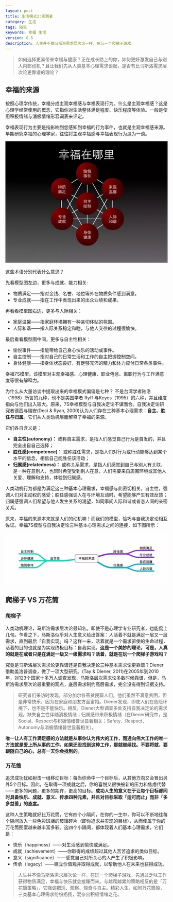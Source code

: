 ```yaml
---
layout: post
title: 生活模式2:实践者
category: 生活
tags: 随笔
keywords: 幸福 生活
version: 0.5
description: 人生并不像马斯洛需求层次论一样，在玩一个爬梯子游戏
---
```


> 如何选择更易带来幸福与健康？正在成长路上的你，如何更好激发自己与别人内部动机？且让我们先从人类基本心理需求谈起，是否有比马斯洛需求层次论更靠谱的理论？

## 幸福的来源


按照心理学传统，幸福分成主观幸福感与幸福表现行为。什么是主观幸福感？这是心理学经常使用的概念，它指你对生活整体满足程度、快乐程度等体验。一般是使用积极情绪与消极情绪形容词表来评定。

幸福表现行为主要是指影响到您感知到幸福的行为事件，也就是主观幸福感来源。早期研究幸福的心理学家，往往将主观幸福感与幸福表现行为混为一谈。

![1][image-1]

这些术语分别代表什么意思？

先看模型图左边，更多与成就、能力相关:

* 物质满足——指对金钱、名誉、地位等外在物质条件感到满意。
* 专业成就——指在工作中表现出来的出众业绩和成果。

再看看模型图右边，更多与人际相关：

* 家庭温馨——指家庭环境拥有一种亲切体贴的氛围。
* 人际和谐——指人际关系稳定和睦，与他人交往的过程很愉快。

最后看看模型图中间，更多与自主性相关：

* 愉悦事件——指能带给自己身心快乐的活动或事件。
* 自主控制——指对自己的日常生活和工作的自主把握控制空间。
* 身体健康——指身体状态良好，有足够充沛的精力和体力应付日常各类事件。

幸福7S模型。该模型对主观幸福感、心理健康、职业倦怠、离职行为与工作满意度等很有解释力。



为什么从大量访谈中提取出来的幸福模式偏偏是七种？  不是台湾学者陆洛（1998）所言的九种，也不是美国学者 Ryff 与Keyes（1995）的六种，并且维度指向与他们出入较大。原来，7S幸福模型与自我决定论不谋而合。自我决定论研究者德西与瑞安(Deci & Ryan, 2000)认为人们存在三种基本心理需求：**自主、胜任与归属**。它们从人类动机层面解释了幸福的来源。


它们各自含义是：

* **自主性(autonomy)：** 或称自主需求，是指人们感觉自己行为是自发的，并且完全出自自己选择；
* **胜任感(competence)：** 或称胜任需求，是指人们对行为或行动能够达到某个水平的信念，相信自己能胜任该活动；
* **归属感(relatedness)：** 或称关系需求，是指人们感觉到自己与别人有关联，是一种在意别人，也同时希望受到别人在意，人们需要来自周围环境或其他人关爱、理解和支持，体验到归属感。

人类动机行为都是为满足这三种基本心理需求，幸福感与此密切相关。自主性，强调人们对主动权的感受；胜任感强调人在与环境互动时，希望能够产生有效反馈；归属感强调人们希望与他人发生关系的渴望，如同事间人际和谐或者恋人间的亲密关系。

原来，幸福的来源本来就是人们的动机嘛！而我们的模型，恰巧与自我决定论相互佐证。幸福7S模型与自我决定论三种基本心理需求之间的连接，如下图所示：

![2][image-2]

## 爬梯子 VS 万花筒

### 爬梯子

人类动机理论，马斯洛需求层次论最知名。即使不是心理学专业研究者，也能侃上几句。乍看之下，马斯洛似乎对人生意义给出答案：人活着不就是满足一层又一层需求，直到最后「自我实现」吗？这样一来，活着就是一个需求驱使的生命过程，活着的目的也就是为实现终极目标：自我实现。**这是一个美妙的理论，可是，人真的就是在或者只是在满足一级又一级需求吗？活着，就是在玩一个爬梯子游戏吗？**

究竟是马斯洛层次需求论更靠谱还是自我决定论三种基本需求论更靠谱？Diener借助盖洛普调查，做了一项大型研究。(Tay & Diener, 2011)在2005年到2010年，对123个国家十多万人调查发现，马斯洛层次需求论多数时候靠谱，但是，马斯洛需求层次论最重要的观点，底层需求制约高层需求，完全没有得到证据支持。

> 研究者们采访时发现，部分加尔各答贫民窟人们，他们虽然不满意贫困，但是非常快乐，因为在家庭和朋友方面富裕。Diener发现，即使人们在危险环境下，也不是不能快乐。相反，Diener大型调查多处支持自我决定论的需求观。缺失自主性伴随消极情绪；归属感带来积极情绪（在Diener研究中，是Social、Respect与积极情绪普世显著相关；Safety、Respect、Autonomy与消极情绪普世显著相关）。

**唯一让人有工作满足感的方法就是从事你认为伟大的工作，而通向伟大工作的唯一方法就是爱上所从事的工作。如果还没找到这种工作，那就继续找。不要将就，要跟随自己的心，总有一天你会找到的。**

### 万花筒

追求成功犹如射击一组移动目标：每当你命中一个目标后，从其他方向又会冒出另外5个目标。因此，在取得一项成就之后，你的喜悦又很快被新的压力和焦虑代替——更多的问题，更多的期许，更高的目标。**成功人生的意义在于让每个目标都同时具备快乐、成就、意义、传承四种元素，并且对目标采取「适可而止」而非「多多益善」的态度。**

这种人生策略就好比万花筒，它有四个小隔间，在你的一生中，你可以不断地往每个隔间放入一些色彩斑斓的玻璃碎片（即你追求并实现的目标），从而使属于你的万花筒图案越来越丰富多彩。这四个小隔间，都体现着人们基本心理需求，它们是：

* 快乐（happiness）——对生活感到愉快或满足。
* 成就（achievement）——你取得的成绩超过其他人苦苦追求的类似目标。
* 意义（significance）——感觉自己对所关心的人产生了积极影响。
* 传承（legacy）——建立价值观并取得成就，以帮助他人在未来也获得成功。

> 人生并不像马斯洛需求层次论一样，在玩一个爬梯子游戏，先通过乏味工作获得物质满足，幸福与快乐就会接踵而来。与越爬越累的策略相反的是「万花筒策略」，它强调把玩、观察、惊奇与自主。精彩人生，如同万花筒般，三类基本心理需求纷纷扬扬，混杂出积极情绪之花。

[image-1]:	/public/img/xinfu1.png
[image-2]:	/public/img/xinfu2.png
